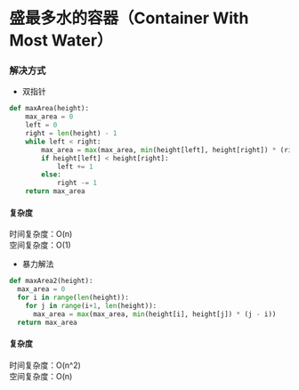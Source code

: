# 盛最多水的容器（Container With Most Water）

### 解决方式

- 双指针

```python
def maxArea(height):
    max_area = 0
    left = 0
    right = len(height) - 1
    while left < right:
        max_area = max(max_area, min(height[left], height[right]) * (right - left))
        if height[left] < height[right]:
            left += 1
        else:
            right -= 1
    return max_area
```

#### 复杂度

时间复杂度：O(n) <br/>
空间复杂度：O(1)

- 暴力解法

```python
def maxArea2(height):
  max_area = 0
  for i in range(len(height)):
    for j in range(i+1, len(height)):
      max_area = max(max_area, min(height[i], height[j]) * (j - i))
  return max_area
```

#### 复杂度

时间复杂度：O(n^2) <br/>
空间复杂度：O(n)

